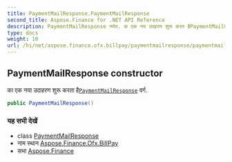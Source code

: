 ```yaml
---
title: PaymentMailResponse.PaymentMailResponse
second_title: Aspose.Finance for .NET API Reference
description: PaymentMailResponse नर्मत. क एक नय उदहरण शुरू करत हैPaymentMailResponse वर्ग.
type: docs
weight: 10
url: /hi/net/aspose.finance.ofx.billpay/paymentmailresponse/paymentmailresponse/
---
```

## PaymentMailResponse constructor

का एक नया उदाहरण शुरू करता है[`PaymentMailResponse`](../) वर्ग.

```csharp
public PaymentMailResponse()
```

### यह सभी देखें

* class [PaymentMailResponse](../)
* नाम स्थान [Aspose.Finance.Ofx.BillPay](../../paymentmailresponse/)
* सभा [Aspose.Finance](../../../)


